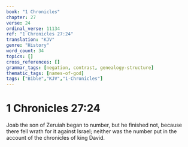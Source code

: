 ```yaml
---
book: "1 Chronicles"
chapter: 27
verse: 24
ordinal_verse: 11134
ref: "1 Chronicles 27:24"
translation: "KJV"
genre: "History"
word_count: 34
topics: []
cross_references: []
grammar_tags: [negation, contrast, genealogy-structure]
thematic_tags: [names-of-god]
tags: ["Bible","KJV","1-Chronicles"]
---
```


# 1 Chronicles 27:24

Joab the son of Zeruiah began to number, but he finished not, because there fell wrath for it against Israel; neither was the number put in the account of the chronicles of king David.
